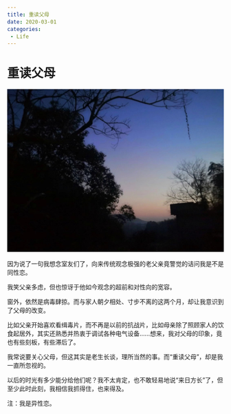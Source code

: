 ```yaml
---
title: 重读父母
date: 2020-03-01
categories:
 - Life
---
```



# 重读父母

![img](./assets/b&bo=VQhABlUIQAYRECc!-1718112366814-45.jpeg)

因为说了一句我想念室友们了，向来传统观念极强的老父亲竟警觉的诘问我是不是同性恋。 

我笑父亲多虑，但也惊讶于他如今观念的超前和对性向的宽容。 

窗外，依然是病毒肆掠。而与家人朝夕相处、寸步不离的这两个月，却让我意识到了父母的改变。 

比如父亲开始喜欢看缉毒片，而不再是以前的抗战片，比如母亲除了照顾家人的饮食起居外，其实还熟悉并热衷于调试各种电气设备……想来，我对父母的印象，竟也有些刻板，有些滞后了。 

我常说要关心父母，但这其实是老生长谈，理所当然的事。而“重读父母”，却是我一直所忽视的。 

以后的时光有多少能分给他们呢？我不太肯定，也不敢轻易地说“来日方长”了，但至少此时此刻，我相信我抓得住，也来得及。 

注：我是异性恋。
